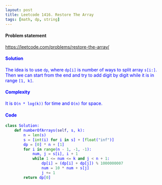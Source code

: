 ```yaml
---
layout: post
title: Leetcode 1416. Restore The Array
tags: [math, dp, string]
---
```


#### Problem statement

<a href="https://leetcode.com/problems/restore-the-array/"> <font color = blue>https://leetcode.com/problems/restore-the-array/

#### Solution
The idea is to use `dp`, where `dp[i]` is number of ways to split array `s[i:]`. Then we can start from the end and try to add digit by digit while it is in range `[1, k]`.

#### Complexity
It is `O(n * log(k))` for time and `O(n)` for space.

#### Code
```python
class Solution:
    def numberOfArrays(self, s, k):
        n = len(s)
        s = [int(i) for i in s] + [float("inf")]
        dp = [0] * n + [1]
        for i in range(n - 1, -1, -1):
            num, j = s[i], i + 1
            while 1 <= num <= k and j < n + 1:
                dp[i] = (dp[i] + dp[j]) % 1000000007
                num = 10 * num + s[j]
                j += 1
        return dp[0]
```
